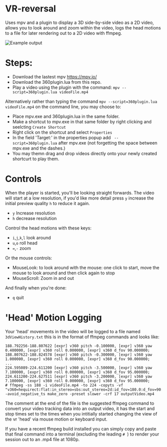 # VR-reversal

Uses mpv and a plugin to display a 3D side-by-side video as a 2D video, allows you to look around and zoom within the video, logs the head motions to a file for later rendering out to a 2D video with ffmpeg.

![Example output](https://github.com/dfaker/VR-reversal/blob/master/example.gif?raw=true)

# Steps:

- Download the lastest mpv https://mpv.io/
- Download the 360plugin.lua from this repo.
- Play a video using the plugin with the command: `mpv --script=360plugin.lua videoFile.mp4`

Alternatively rather than typing the command `mpv --script=360plugin.lua videoFile.mp4` on the command line, you may choose to:

- Place mpv.exe and 360plugin.lua in the same folder.
- Make a shortcut to mpv.exe in that same folder by right clicking and seelcting `Create Shortcut`
- Right click on the shortcut and select `Properties`
- In the field 'Target:' in the properties popup add ` --script=360plugin.lua` after mpv.exe (not forgetting the space between mpv.exe and the dashes.)
- You may themn drag and drop videos directly onto your newly created shortcurt to play them.

# Controls

When the player is started, you'll be looking straight forwards. 
The video will start at a low resolution, if you'd like more detail press `y` increase the initial preview quality `h` to reduce it again.

- `y` Increase resolution
- `h` decrease resolution

Control the head motions with these keys:

- `i`,`j`,`k`,`l` look around 
- `u`,`o` roll head
- `=`,`-` zoom

Or the mouse controls:

- MouseLook: to look around with the mouse: one click to start, move the mouse to look around and then click again to stop
- MouseScroll: Zoom in and out

And finally when  you're done:

- `q` quit


# 'Head' Motion Logging
Your 'head' movements in the video will be logged to a file named `3dViewHistory.txt` this is in the format of ffmpeg commands and looks like:

```
188.792256-188.807622 [expr] v360 pitch -0.100000, [expr] v360 yaw 0.400000, [expr] v360 roll 0.000000, [expr] v360 d_fov 90.000000;
188.807622-188.824578 [expr] v360 pitch -0.300000, [expr] v360 yaw 1.000000, [expr] v360 roll 0.000000, [expr] v360 d_fov 90.000000;
...
224.595089-224.611200 [expr] v360 pitch -3.500000, [expr] v360 yaw 7.100000, [expr] v360 roll 0.000000, [expr] v360 d_fov 95.000000;
224.611200-224.627511 [expr] v360 pitch -3.200000, [expr] v360 yaw 7.100000, [expr] v360 roll 0.000000, [expr] v360 d_fov 95.000000;
# ffmpeg -ss 188 -i videoFile.mp4 -to 224 -copyts -vf "v360=hequirect:flat:in_stereo=sbs:out_stereo=2d:id_fov=180.0:d_fov=90:yaw=0:pitch=0:roll=0:w=1920.0:h=1080.0:interp=cubic,sendcmd=filename=3dViewHistory.txt" -avoid_negative_ts make_zero -preset slower -crf 17 outputVideo.mp4
```
The comment at the end of the file is the suggested ffmpeg command to convert your video tracking data into an output video, it has the start and stop times set to the times when you intitially started changing the view of the vr 'head' via mouse motion or keyboard input.

If you have a recent ffmpeg build installed you can simply copy and paste that final command into a terminal (excluding the leading `# `) to render your session out to an .mp4 file at 1080p.
